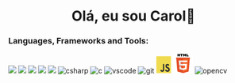 <h1 align="center">Olá, eu sou Carol👋</h1>

<p>
  
</p>
<h3>Languages, Frameworks and Tools:</h3>
<p>  
<img height="32" src="https://cdn.jsdelivr.net/gh/devicons/devicon/icons/dart/dart-plain-wordmark.svg" />
<img height="32" src="https://cdn.jsdelivr.net/gh/devicons/devicon/icons/flask/flask-original.svg" />
<img height="32" src="https://cdn.jsdelivr.net/gh/devicons/devicon/icons/python/python-original.svg" />
<img height="32" src="https://cdn.jsdelivr.net/gh/devicons/devicon/icons/flutter/flutter-original.svg" />
<img height="32" src="https://cdn.jsdelivr.net/gh/devicons/devicon/icons/dart/dart-original.svg" />
<img height="32" src="https://cdn.jsdelivr.net/gh/devicons/devicon/icons/csharp/csharp-original.svg" alt="csharp"/>
<img height="32" src="https://cdn.jsdelivr.net/gh/devicons/devicon/icons/c/c-original.svg" alt="c"/>
<img src="https://cdn.jsdelivr.net/gh/devicons/devicon/icons/vscode/vscode-original.svg" alt="vscode" width="35" height="35"/>
<img src="https://cdn.jsdelivr.net/gh/devicons/devicon/icons/git/git-original.svg" alt="git" width="35" height="35"/>
<img src="https://raw.githubusercontent.com/devicons/devicon/master/icons/javascript/javascript-original.svg" alt="javascript" width="30" height="35"/>
<img src="https://raw.githubusercontent.com/devicons/devicon/master/icons/html5/html5-original-wordmark.svg" alt="html5" width="40" height="40"/>
<img src="https://www.vectorlogo.zone/logos/opencv/opencv-icon.svg" alt="opencv" width="40" height="40"/>

</p>


  
